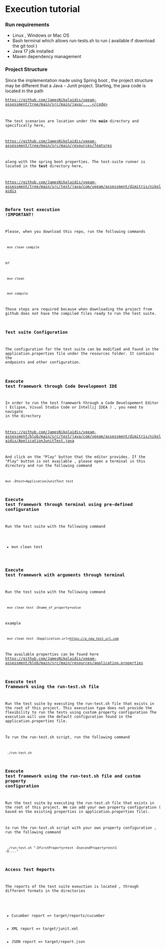# Execution tutorial

### Run requirements 

<ul>
  <li>Linux , Windows or Mac OS</li>
  <li>Bash terminal which allows run-tests.sh to run ( available if download the git tool )</li>
  <li>Java 17 jdk installed</li>
  <li>Maven dependency management</li>
</ul>

### Project Structure
Since the implementation made using Spring boot , the project structure may be different that a Java - Junit project.
Starting, the java code is located in the path 

<code>https://github.com/JamesNikolaidis/veeam-assessment/tree/main/src/main/java/....</code>

The test scenarios are location under the <b>main</b> directory and specifically here, 

<a>https://github.com/JamesNikolaidis/veeam-assessment/tree/main/src/main/resources/features</a> 

along with the spring boot properties.
The test-suite runner is located in the <b>test</b> directory here, 

<a>https://github.com/JamesNikolaidis/veeam-assessment/tree/main/src/test/java/com/veeam/assessment/dimitris/nikolaidis</a> 

### Before test execution !IMPORTANT! 
Please, when you download this repo, run the following commands 

<code> mvn clean compile </code> 

or 

<code> mvn clean </code>

<code> mvn compile </code> 

Those steps are required because when downloading the project from github does not have the compiled files ready to run the test suite. 

### Test suite Configuration
The configuration for the test suite can be modified and found in the application.properties file under the resources folder.
It contains the endpoints and other configuration.

### Execute test framework through Code Development IDE
In order to run the test framework through a Code Developement Editor ( Eclipse, Visual Studio Code or Intellij IDEA ) , you need to navigate in the directory

<a>https://github.com/JamesNikolaidis/veeam-assessment/blob/main/src/test/java/com/veeam/assessment/dimitris/nikolaidis/ApplicationJunitTest.java</a>

And click on the "Play" button that the editor provides.
If the "Play" button is not available , please open a terminal in this directory and run the following command

<code>mvn -Dtest=ApplicationJunitTest  test </code>

### Execute test framework through terminal using pre-defined configuration
Run the test suite with the following command

* mvn clean test


### Execute test framework with arguments through terminal
Run the test suite with the following command

<code> mvn clean test -Dname_of_property=value</code>

example

<code> mvn clean test -Dapplication.url=https://a_new_test_url.com</code>

The available properties can be found here <a>https://github.com/JamesNikolaidis/veeam-assessment/blob/main/src/main/resources/application.properties</a>


### Execute test framework using the run-test.sh file
Run the test suite by executing the run-test.sh file that exists in the root of this project.
This execution type does not provide the flexibility to run the tests using custom property configuration
The execution will use the default configuration found in the application.properties file. 

To run the run-test.sh script, run the following command 

<code> ./run-test.sh</code> 

### Execute test framework using the run-test.sh file and custom property configuration
Run the test suite by executing the run-test.sh file that exists in the root of this project.
We can add your own property configuration ( based on the existing properties in application.properties file).

to run the run-test.sh script with your own property configuration , run the following command

<code> ./run-test.sh "-DfirstProperty=test -DsecondProperty=test1 -D...."     </code> 

### Access Test Reports
The reports of the test suite exeuction is located , through different formats in the directories
<ul>
  <li>Cucumber report => target/reports/cucumber</li>
  <li>XML report => target/junit.xml</li>
  <li>JSON report => target/report.json</li>
</ul>


